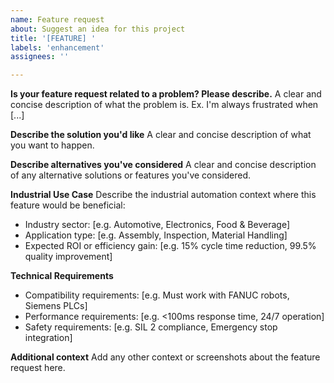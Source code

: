 ```yaml
---
name: Feature request
about: Suggest an idea for this project
title: '[FEATURE] '
labels: 'enhancement'
assignees: ''

---
```


**Is your feature request related to a problem? Please describe.**
A clear and concise description of what the problem is. Ex. I'm always frustrated when [...]

**Describe the solution you'd like**
A clear and concise description of what you want to happen.

**Describe alternatives you've considered**
A clear and concise description of any alternative solutions or features you've considered.

**Industrial Use Case**
Describe the industrial automation context where this feature would be beneficial:

- Industry sector: [e.g. Automotive, Electronics, Food & Beverage]
- Application type: [e.g. Assembly, Inspection, Material Handling]
- Expected ROI or efficiency gain: [e.g. 15% cycle time reduction, 99.5% quality improvement]

**Technical Requirements**
- Compatibility requirements: [e.g. Must work with FANUC robots, Siemens PLCs]
- Performance requirements: [e.g. <100ms response time, 24/7 operation]
- Safety requirements: [e.g. SIL 2 compliance, Emergency stop integration]

**Additional context**
Add any other context or screenshots about the feature request here.
